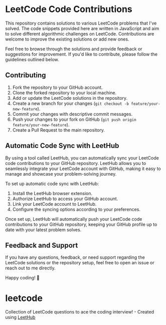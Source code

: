 # LeetCode Code Contributions

This repository contains solutions to various LeetCode problems that I've solved. The code snippets provided here are written in JavaScript and aim to solve different algorithmic challenges on LeetCode. Contributions are welcome to improve the existing solutions or add new ones.

Feel free to browse through the solutions and provide feedback or suggestions for improvement. If you'd like to contribute, please follow the guidelines outlined below.

## Contributing

1. Fork the repository to your GitHub account.
2. Clone the forked repository to your local machine.
3. Add or update the LeetCode solutions in the repository.
4. Create a new branch for your changes (`git checkout -b feature/your-new-feature`).
5. Commit your changes with descriptive commit messages.
6. Push your changes to your fork on GitHub (`git push origin feature/your-new-feature`).
7. Create a Pull Request to the main repository.

## Automatic Code Sync with LeetHub

By using a tool called LeetHub, you can automatically sync your LeetCode code contributions to your GitHub repository. LeetHub allows you to seamlessly integrate your LeetCode account with GitHub, making it easy to manage and showcase your problem-solving journey.

To set up automatic code sync with LeetHub:
1. Install the LeetHub browser extension.
2. Authorize LeetHub to access your GitHub account.
3. Link your LeetCode account to LeetHub.
4. Configure the syncing options according to your preferences.

Once set up, LeetHub will automatically push your LeetCode code contributions to your GitHub repository, keeping your GitHub profile up to date with your latest problem solves.

## Feedback and Support

If you have any questions, feedback, or need support regarding the LeetCode solutions or the repository setup, feel free to open an issue or reach out to me directly.

Happy coding! 🚀

# leetcode
Collection of LeetCode questions to ace the coding interview! - Created using [LeetHub](https://github.com/QasimWani/LeetHub)
